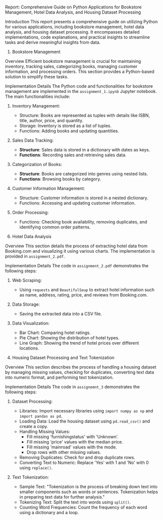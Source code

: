 Report: Comprehensive Guide on Python Applications for Bookstore Management, Hotel Data Analysis, and Housing Dataset Processing

Introduction
This report presents a comprehensive guide on utilizing Python for various applications, including bookstore management, hotel data analysis, and housing dataset processing. It encompasses detailed implementations, code explanations, and practical insights to streamline tasks and derive meaningful insights from data.

 1. Bookstore Management

Overview
Efficient bookstore management is crucial for maintaining inventory, tracking sales, categorizing books, managing customer information, and processing orders. This section provides a Python-based solution to simplify these tasks.

Implementation Details
The Python code and functionalities for bookstore management are  implemented in the `assignment_1.ipynb` Jupyter notebook. The main functionalities include:

1. Inventory Management: 
   - Structure: Books are represented as tuples with details like ISBN, title, author, price, and quantity.
   - Storage: Inventory is stored as a list of tuples.
   - Functions: Adding books and updating quantities.

2. Sales Data Tracking: 
   - **Structure**: Sales data is stored in a dictionary with dates as keys.
   - **Functions**: Recording sales and retrieving sales data.

3. Categorization of Books: 
   - **Structure**: Books are categorized into genres using nested lists.
   - **Functions**: Browsing books by category.

4. Customer Information Management: 
   - Structure: Customer information is stored in a nested dictionary.
   - Functions: Accessing and updating customer information.

5. Order Processing: 
   - Functions: Checking book availability, removing duplicates, and identifying common order patterns.

 2. Hotel Data Analysis

 Overview
This section details the process of extracting hotel data from Booking.com and visualizing it using various charts. The implementation is provided in `assignment_2.pdf`.

 Implementation Details
The code in `assignment_2.pdf` demonstrates the following steps:

1. Web Scraping:
   - Using `requests` and `BeautifulSoup` to extract hotel information such as name, address, rating, price, and reviews from Booking.com.
   
2. Data Storage:
   - Saving the extracted data into a CSV file.

3. Data Visualization:
   - Bar Chart: Comparing hotel ratings.
   - Pie Chart: Showing the distribution of hotel types.
   - Line Graph: Showing the trend of hotel prices over different locations.

3. Housing Dataset Processing and Text Tokenization

Overview
This section describes the process of handling a housing dataset by managing missing values, checking for duplicates, converting text data into numeric format, and performing text tokenization.

Implementation Details
The code in `assignemnt_3` demonstrates the following steps:

1. Dataset Processing:
   - Libraries: Import necessary libraries using `import numpy as np` and `import pandas as pd`.
   - Loading Data: Load the housing dataset using `pd.read_csv()` and create a copy.
   - Handling Missing Values: 
     - Fill missing 'furnishingstatus' with 'Unknown'.
     - Fill missing 'price' values with the median price.
     - Fill missing 'mainroad' values with the mode.
     - Drop rows with other missing values.
   - Removing Duplicates: Check for and drop duplicate rows.
   - Converting Text to Numeric: Replace 'Yes' with 1 and 'No' with 0 using `replace()`.

2. Text Tokenization:
   - Sample Text: "Tokenization is the process of breaking down text into smaller components such as words or sentences. Tokenization helps in preparing text data for further analysis."
   - Tokenizing Text: Split the text into words using `split()`.
   - Counting Word Frequencies: Count the frequency of each word using a dictionary and a loop.
